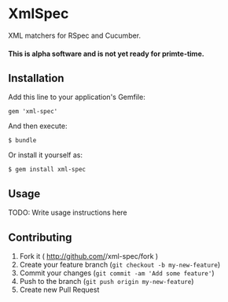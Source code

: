 # XmlSpec

XML matchers for RSpec and Cucumber.

#### This is alpha software and is not yet ready for primte-time.

## Installation

Add this line to your application's Gemfile:

    gem 'xml-spec'

And then execute:

    $ bundle

Or install it yourself as:

    $ gem install xml-spec


## Usage

TODO: Write usage instructions here


## Contributing

1. Fork it ( http://github.com/<my-github-username>/xml-spec/fork )
2. Create your feature branch (`git checkout -b my-new-feature`)
3. Commit your changes (`git commit -am 'Add some feature'`)
4. Push to the branch (`git push origin my-new-feature`)
5. Create new Pull Request

